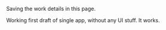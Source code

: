 Saving the work details in this page.

Working first draft of single app, without any UI stuff. It works.